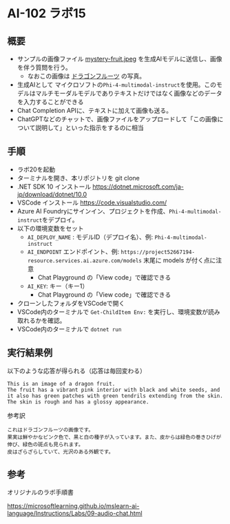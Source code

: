# AI-102 ラボ15

## 概要

- サンプルの画像ファイル [mystery-fruit.jpeg](mystery-fruit.jpeg) を生成AIモデルに送信し、画像を伴う質問を行う。
  - なおこの画像は [ドラゴンフルーツ](https://ja.wikipedia.org/wiki/%E3%83%89%E3%83%A9%E3%82%B4%E3%83%B3%E3%83%95%E3%83%AB%E3%83%BC%E3%83%84) の写真。
- 生成AIとして マイクロソフトの`Phi-4-multimodal-instruct`を使用。このモデルはマルチモーダルモデルでありテキストだけではなく画像などのデータを入力することができる
- Chat Completion APIに、テキストに加えて画像も送る。
- ChatGPTなどのチャットで、画像ファイルをアップロードして「この画像について説明して」といった指示をするのに相当

## 手順

- ラボ20を起動
- ターミナルを開き、本リポジトリを git clone
- .NET SDK 10 インストール https://dotnet.microsoft.com/ja-jp/download/dotnet/10.0
- VSCode インストール  https://code.visualstudio.com/
- Azure AI Foundryにサインイン、プロジェクトを作成、`Phi-4-multimodal-instruct`をデプロイ。
- 以下の環境変数をセット
  - `AI_DEPLOY_NAME` : モデルID（デプロイ名）、例: `Phi-4-multimodal-instruct`
  - `AI_ENDPOINT` エンドポイント、例: `https://project52667194-resource.services.ai.azure.com/models` 末尾に models が付く点に注意
    - Chat Playground の「View code」で確認できる
  - `AI_KEY`: キー（キー1）
    - Chat Playground の「View code」で確認できる
- クローンしたフォルダをVSCodeで開く
- VSCode内のターミナルで `Get-ChildItem Env:` を実行し、環境変数が読み取れるかを確認。
- VSCode内のターミナルで `dotnet run`

## 実行結果例

以下のような応答が得られる（応答は毎回変わる）

```
This is an image of a dragon fruit.
The fruit has a vibrant pink interior with black and white seeds, and it also has green patches with green tendrils extending from the skin.
The skin is rough and has a glossy appearance.
```

参考訳
```
これはドラゴンフルーツの画像です。
果実は鮮やかなピンク色で、黒と白の種子が入っています。また、皮からは緑色の巻きひげが伸び、緑色の斑点も見られます。
皮はざらざらしていて、光沢のある外観です。
```

## 参考

オリジナルのラボ手順書

https://microsoftlearning.github.io/mslearn-ai-language/Instructions/Labs/09-audio-chat.html
